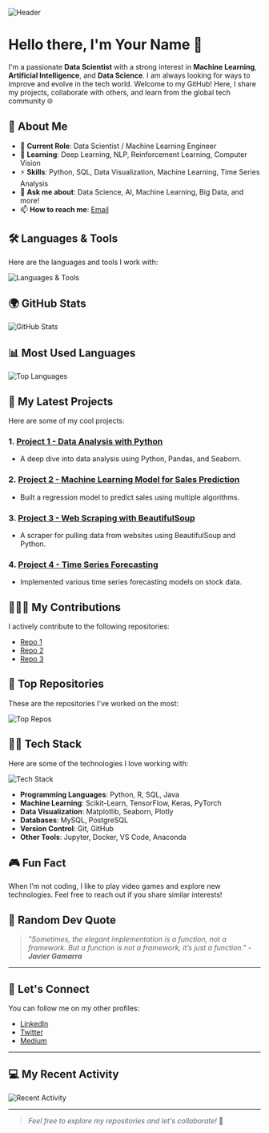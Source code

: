 ![Header](https://yourimageurl.com)

# Hello there, I'm **Your Name** 👋

I'm a passionate **Data Scientist** with a strong interest in **Machine Learning**, **Artificial Intelligence**, and **Data Science**. I am always looking for ways to improve and evolve in the tech world. Welcome to my GitHub! Here, I share my projects, collaborate with others, and learn from the global tech community 🌐

## 🚀 About Me

- 💼 **Current Role**: Data Scientist / Machine Learning Engineer
- 🌱 **Learning**: Deep Learning, NLP, Reinforcement Learning, Computer Vision
- ⚡ **Skills**: Python, SQL, Data Visualization, Machine Learning, Time Series Analysis
- 💬 **Ask me about**: Data Science, AI, Machine Learning, Big Data, and more!
- 📫 **How to reach me**: [Email](mailto:your_email@example.com)

## 🛠️ Languages & Tools

Here are the languages and tools I work with:

![Languages & Tools](https://skillicons.dev/icons?i=python,r,sql,html,css,js,java,git)

## 🌍 GitHub Stats

![GitHub Stats](https://github-readme-stats.vercel.app/api?username=YourGitHubUsername&show_icons=true&count_private=true&hide_title=true&hide=prs)

## 📊 Most Used Languages

![Top Languages](https://github-readme-stats.vercel.app/api/top-langs/?username=YourGitHubUsername&layout=compact)

## 🌱 My Latest Projects

Here are some of my cool projects:

### 1. [Project 1 - Data Analysis with Python](https://github.com/YourGitHubUsername/project1)
   - A deep dive into data analysis using Python, Pandas, and Seaborn.

### 2. [Project 2 - Machine Learning Model for Sales Prediction](https://github.com/YourGitHubUsername/project2)
   - Built a regression model to predict sales using multiple algorithms.

### 3. [Project 3 - Web Scraping with BeautifulSoup](https://github.com/YourGitHubUsername/project3)
   - A scraper for pulling data from websites using BeautifulSoup and Python.

### 4. [Project 4 - Time Series Forecasting](https://github.com/YourGitHubUsername/project4)
   - Implemented various time series forecasting models on stock data.

## 🧑‍🤝‍🧑 My Contributions

I actively contribute to the following repositories:

- [Repo 1](https://github.com/YourGitHubUsername/repo1)
- [Repo 2](https://github.com/YourGitHubUsername/repo2)
- [Repo 3](https://github.com/YourGitHubUsername/repo3)

## 🌟 Top Repositories

These are the repositories I've worked on the most:

![Top Repos](https://github-readme-stats.vercel.app/api/pin/?username=YourGitHubUsername&repo=repo1)

## 🧑‍💻 Tech Stack

Here are some of the technologies I love working with:

![Tech Stack](https://img.shields.io/badge/Tech%20Stack-Python%20%7C%20ML%20%7C%20DL%20%7C%20SQL-blue?style=for-the-badge)

- **Programming Languages**: Python, R, SQL, Java
- **Machine Learning**: Scikit-Learn, TensorFlow, Keras, PyTorch
- **Data Visualization**: Matplotlib, Seaborn, Plotly
- **Databases**: MySQL, PostgreSQL
- **Version Control**: Git, GitHub
- **Other Tools**: Jupyter, Docker, VS Code, Anaconda

## 🎮 Fun Fact

When I’m not coding, I like to play video games and explore new technologies. Feel free to reach out if you share similar interests!

## 🤖 Random Dev Quote

> _"Sometimes, the elegant implementation is a function, not a framework. But a function is not a framework, it’s just a function." - **Javier Gamarra**_

---

## 👯 Let's Connect

You can follow me on my other profiles:

- [LinkedIn](https://www.linkedin.com/in/YourLinkedIn)
- [Twitter](https://twitter.com/YourTwitter)
- [Medium](https://medium.com/@YourMedium)

---

## 💻 My Recent Activity

![Recent Activity](https://github-readme-activity-graph.cyclic.app/graph?username=YourGitHubUsername&bg_color=000000&color=00ff00&line=00ff00&point=00ff00)

---

> *Feel free to explore my repositories and let's collaborate!* 🚀


